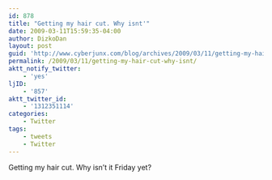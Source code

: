 ```yaml
---
id: 878
title: "Getting my hair cut. Why isnt'"
date: 2009-03-11T15:59:35-04:00
author: DizkoDan
layout: post
guid: 'http://www.cyberjunx.com/blog/archives/2009/03/11/getting-my-hair-cut-why-isnt/'
permalink: /2009/03/11/getting-my-hair-cut-why-isnt/
aktt_notify_twitter:
    - 'yes'
ljID:
    - '857'
aktt_twitter_id:
    - '1312351114'
categories:
    - Twitter
tags:
    - tweets
    - Twitter
---
```


Getting my hair cut. Why isn’t it Friday yet?